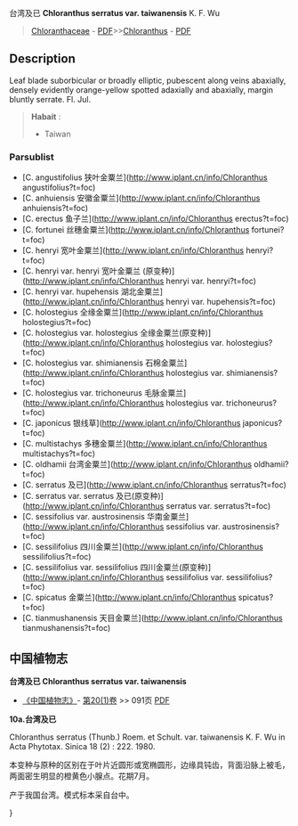 台湾及已 **Chloranthus serratus var. taiwanensis** K. F. Wu

> [Chloranthaceae](http://www.iplant.cn/info/Chloranthaceae?t=foc) - [PDF](http://www.iplant.cn/foc/pdf/Chloranthaceae.pdf)>>[Chloranthus](http://www.iplant.cn/info/Chloranthus?t=foc) - [PDF](http://www.iplant.cn/foc/pdf/Chloranthus.pdf)

## Description

Leaf blade suborbicular or broadly elliptic, pubescent along veins abaxially, densely evidently orange-yellow spotted adaxially and abaxially, margin bluntly serrate. Fl. Jul.

> **Habait** : 
>*  Taiwan

### Parsublist

* [C.  angustifolius  狭叶金粟兰](http://www.iplant.cn/info/Chloranthus angustifolius?t=foc)
* [C.  anhuiensis  安徽金粟兰](http://www.iplant.cn/info/Chloranthus anhuiensis?t=foc)
* [C.  erectus  鱼子兰](http://www.iplant.cn/info/Chloranthus erectus?t=foc)
* [C.  fortunei  丝穗金粟兰](http://www.iplant.cn/info/Chloranthus fortunei?t=foc)
* [C.  henryi  宽叶金粟兰](http://www.iplant.cn/info/Chloranthus henryi?t=foc)
* [C.  henryi var. henryi  宽叶金粟兰 (原变种)](http://www.iplant.cn/info/Chloranthus henryi var. henryi?t=foc)
* [C.  henryi var. hupehensis  湖北金粟兰](http://www.iplant.cn/info/Chloranthus henryi var. hupehensis?t=foc)
* [C.  holostegius  全缘金粟兰](http://www.iplant.cn/info/Chloranthus holostegius?t=foc)
* [C.  holostegius var. holostegius  全缘金粟兰(原变种)](http://www.iplant.cn/info/Chloranthus holostegius var. holostegius?t=foc)
* [C.  holostegius var. shimianensis  石棉金粟兰](http://www.iplant.cn/info/Chloranthus holostegius var. shimianensis?t=foc)
* [C.  holostegius var. trichoneurus  毛脉金粟兰](http://www.iplant.cn/info/Chloranthus holostegius var. trichoneurus?t=foc)
* [C.  japonicus  银线草](http://www.iplant.cn/info/Chloranthus japonicus?t=foc)
* [C.  multistachys  多穗金粟兰](http://www.iplant.cn/info/Chloranthus multistachys?t=foc)
* [C.  oldhamii  台湾金粟兰](http://www.iplant.cn/info/Chloranthus oldhamii?t=foc)
* [C.  serratus  及已](http://www.iplant.cn/info/Chloranthus serratus?t=foc)
* [C.  serratus var. serratus  及已(原变种)](http://www.iplant.cn/info/Chloranthus serratus var. serratus?t=foc)
* [C.  sessifolius var. austrosinensis  华南金粟兰](http://www.iplant.cn/info/Chloranthus sessifolius var. austrosinensis?t=foc)
* [C.  sessilifolius  四川金粟兰](http://www.iplant.cn/info/Chloranthus sessilifolius?t=foc)
* [C.  sessilifolius var. sessilifolius  四川金粟兰(原变种)](http://www.iplant.cn/info/Chloranthus sessilifolius var. sessilifolius?t=foc)
* [C.  spicatus  金粟兰](http://www.iplant.cn/info/Chloranthus spicatus?t=foc)
* [C.  tianmushanensis  天目金粟兰](http://www.iplant.cn/info/Chloranthus tianmushanensis?t=foc)

## 中国植物志

**台湾及已 Chloranthus serratus var. taiwanensis**

* [《中国植物志》](http://www.iplant.cn/frps)- [第20(1)卷](http://www.iplant.cn/frps/vol/20(1)) >> 091页 [PDF](http://www.iplant.cn/frps/pdf/20(1)/091.pdf)

**10a.台湾及已**

Chloranthus serratus (Thunb.) Roem. et Schult. var. taiwanensis K. F. Wu in Acta Phytotax. Sinica 18 (2) : 222. 1980.

本变种与原种的区别在于叶片近圆形或宽椭圆形，边缘具钝齿，背面沿脉上被毛，两面密生明显的橙黄色小腺点。花期7月。

产于我国台湾。模式标本采自台中。

}